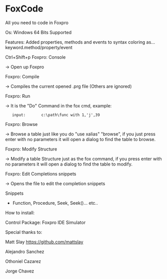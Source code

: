 FoxCode
=======
All you need to code in Foxpro

Os: Windows 64 Bits Supported


Features:
Added properties, methods and events to syntax coloring as... keyword.method/property/event 

Ctrl+Shift+p
Foxpro: Console

  -> Open up Foxpro
  
Foxpro: Compile

  -> Compiles the current opened .prg file (Others are ignored)
  
Foxpro: Run

  -> It is the "Do" Command in the fox cmd, example:
  
       input:       c:\path\func with 1,'j',39
       
Foxpro: Browse

  -> Browse a table just like you do "use xalias" "browse", if you just press enter with no parameters it will open a dialog to find  the table to browse.
  

Foxpro: Modify Structure

  -> Modify a table Structure just as the fox command, if you press enter with no parameters it will open a dialog to find the table to modify.

Foxpro: Edit Completions snippets

  -> Opens the file to edit the completion snippets
  
Snippets

   - Function, Procedure, Seek, Seek()... etc..

How to install:

Control Package: Foxpro IDE Simulator


Special thanks to:

Matt Slay                      https://github.com/mattslay

Alejandro Sanchez

Othoniel Cazarez

Jorge Chavez
